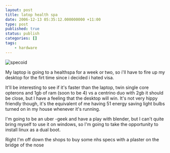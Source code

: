 ```yaml
---
layout: post
title: latop health spa
date: 2006-12-13 05:35:12.000000000 +11:00
type: post
published: true
status: publish
categories: []
tags:
    - hardware
---
```


<p><img alt="specoid" title="specoid" src="{{ site.baseurl }}/assets/specs.jpg" /></p>
<p>My laptop is going to a healthspa for a week or two, so i'll have to fire up my desktop for the firt time since i decided i hated visa.</p>
<p>It'll be interesting to see if it's faster than the laptop, twin single core opterons and 1gb of ram (soon to be 4) vs a centrino duo with 2gb it should be close, but I have a feeling that the desktop will win. It's not very hippy friendly though, it's the equivalent of me having 51 energy saving light bulbs turned on in my house whenever it's running.</p>
<p>I'm going to be an uber -geek and have a play with blender, but I can't quite bring myself to use it on windows, so I'm going to take the opportunity to install linux as a dual boot.</p>
<p>Right I'm off down the shops to buy some nhs specs with a plaster on the bridge of the nose</p>
